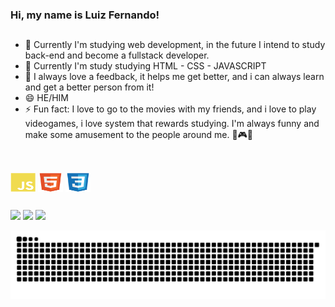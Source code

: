 ### Hi, my name is Luiz Fernando!
##



- 🔭 Currently I'm studying web development, in the future I intend to study back-end and become a fullstack developer.
- 🌱 Currently I'm study studying HTML - CSS - JAVASCRIPT
- 💬 I always love a feedback, it helps me get better, and i can always learn and get a better person from it!
- 😄 HE/HIM
- ⚡ Fun fact: I love to go to the movies with my friends, and i love to play videogames, i love system that rewards studying. I'm always funny and make some amusement to the people around me. 🤡🎮🤠

##

  <div style="display: inline_block"><br>
  <img align="center" alt="Rafa-Js" height="30" width="40" src="https://raw.githubusercontent.com/devicons/devicon/master/icons/javascript/javascript-plain.svg">
  <img align="center" alt="Rafa-HTML" height="30" width="40" src="https://raw.githubusercontent.com/devicons/devicon/master/icons/html5/html5-original.svg">
  <img align="center" alt="Rafa-CSS" height="30" width="40" src="https://raw.githubusercontent.com/devicons/devicon/master/icons/css3/css3-original.svg">
  </div>
  
  ##
  
   
<div> 
<a href="https://instagram.com/luiz_rei123" target="_blank"><img src="https://img.shields.io/badge/-Instagram-%23E4405F?style=for-the-badge&logo=instagram&logoColor=white" target="_blank"></a>
<a href = "mailto:luizfernando.cg@hotmail.com"><img src="https://img.shields.io/badge/Microsoft_Outlook-0078D4?style=for-the-badge&logo=microsoft-outlook&logoColor=white" target="_blank"></a>
<a href="https://www.linkedin.com/in/luiz-fernando-pinto-de-souza-verly-do-nascimento-551513231" target="_blank"><img src="https://img.shields.io/badge/-LinkedIn-%230077B5?style=for-the-badge&logo=linkedin&logoColor=white" target="_blank"></a> 
 
 ![Snake animation](https://github.com/Luizfpsvn/Luizfpsvn/blob/output/github-contribution-grid-snake.svg)
  
 
</div>

